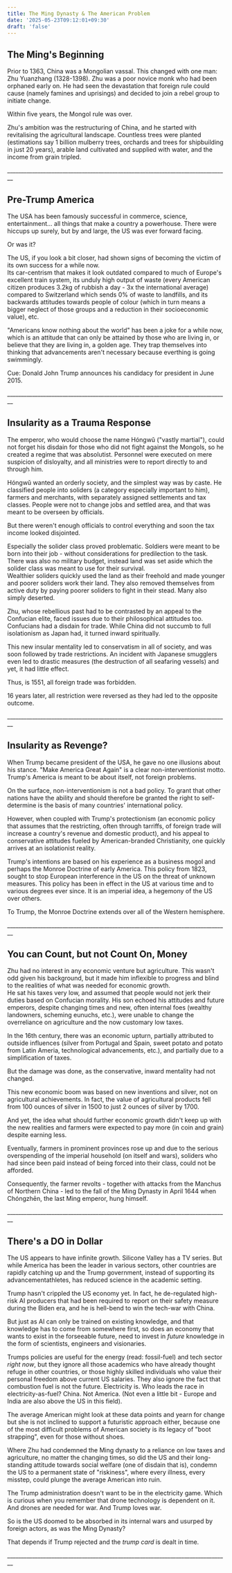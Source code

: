 ```yaml
---
title: The Ming Dynasty & The American Problem
date: '2025-05-23T09:12:01+09:30'
draft: 'false'
---
```

## The Ming's Beginning

Prior to 1363, China was a Mongolian vassal. This changed with one man:  Zhu Yuanzhang (1328-1398). Zhu was a poor novice monk who had been orphaned early on. He had seen the devastation that foreign rule could cause (namely famines and uprisings) and decided to join a rebel group to initiate change.

Within five years, the Mongol rule was over.

Zhu's ambition was the restructuring of China, and he started with revitalising the agricultural landscape. Countless trees were planted (estimations say 1 billion mulberry trees, orchards and trees for shipbuilding in just 20 years), arable land cultivated and supplied with water, and the income from grain tripled.

\_\_\_\_\_\_\_\_\_\_\_\_\_\_\_\_\_\_\_\_\_\_\_\_\_\_\_\_\_\_\_\_\_\_\_\_\_\_\_\_\_\_\_\_\_\_\_\_\_\_\_\_\_\_\_\_\_\_\_\_\_\_\_\_\_\_\_\_\_\_\_\_\_\_\_\_\_\_\_\_

## Pre-Trump America

The USA has been famously successful in commerce, science, entertainment... all things that make a country a powerhouse. There were hiccups up surely, but by and large, the US was ever forward facing.

Or was it? 

The US, if you look a bit closer, had shown signs of becoming the victim of its own success for a while now. \
Its car-centrism that makes it look outdated compared to much of Europe's excellent train system, its unduly high output of waste (every American citizen produces 3.2kg of rubbish a day - 3x the international average) compared to Switzerland which sends 0% of waste to landfills, and its backwards attitudes towards people of colour (which in turn means a bigger neglect of those groups and a reduction in their socioeconomic value), etc.

"Americans know nothing about the world" has been a joke for a while now, which is an attitude that can only be attained by those who are living in, or believe that they are living in, a golden age. They trap themselves into thinking that advancements aren't necessary because everthing is going swimmingly.

Cue: Donald John Trump announces his candidacy for president in June 2015.

\_\_\_\_\_\_\_\_\_\_\_\_\_\_\_\_\_\_\_\_\_\_\_\_\_\_\_\_\_\_\_\_\_\_\_\_\_\_\_\_\_\_\_\_\_\_\_\_\_\_\_\_\_\_\_\_\_\_\_\_\_\_\_\_\_\_\_\_\_\_\_\_\_\_\_\_\_\_\_\_

## Insularity as a Trauma Response

The emperor, who would choose the name Hóngwǔ ("vastly martial"), could not forget his disdain for those who did not fight against the Mongols, so he created a regime that was absolutist. Personnel were executed on mere suspicion of disloyalty, and all ministries were to report directly to and through him.

Hóngwǔ wanted an orderly society, and the simplest way was by caste. He classified people into soliders (a category especially important to him), farmers and merchants, with separately assigned settlements and tax classes. People were not to change jobs and settled area, and that was meant to be overseen by officials. 

But there weren't enough officials to control everything and soon the tax income looked disjointed.

Especially the solider class proved problematic. Soldiers were meant to be born into their job - without considerations for predilection to the task. There was also no military budget, instead land was set aside which the solider class was meant to use for their survival. \
Wealthier soliders quickly used the land as their freehold and made younger and poorer soliders work their land. They also removed themselves from active duty by paying poorer soliders to fight in their stead. Many also simply deserted.

Zhu, whose rebellious past had to be contrasted by an appeal to the Confucian elite, faced issues due to their philosophical attitudes too. Confucians had a disdain for trade. While China did not succumb to full isolationism as Japan had, it turned inward spiritually. 

This new insular mentality led to conservatism in all of society, and was soon followed by trade restrictions. An incident with Japanese smugglers even led to drastic measures (the destruction of all seafaring vessels) and yet, it had little effect.

Thus, is 1551, all foreign trade was forbidden.

16 years later, all restriction were reversed as they had led to the opposite outcome.

\_\_\_\_\_\_\_\_\_\_\_\_\_\_\_\_\_\_\_\_\_\_\_\_\_\_\_\_\_\_\_\_\_\_\_\_\_\_\_\_\_\_\_\_\_\_\_\_\_\_\_\_\_\_\_\_\_\_\_\_\_\_\_\_\_\_\_\_\_\_\_\_\_\_\_\_\_\_\_\_

## Insularity as Revenge?

When Trump became president of the USA, he gave no one illusions about his stance. "Make America Great Again" is a clear non-interventionist motto. Trump's America is meant to be about itself, not foreign problems. 

On the surface, non-interventionism is not a bad policy. To grant that other nations have the ability and should therefore be granted the right to self-determine is the basis of many countries' international policy. 

However, when coupled with Trump's protectionism (an economic policy that assumes that the restricting, often through tarriffs, of foreign trade will increase a country's revenue and domestic product), and his appeal to conservative attitudes fueled by American-branded Christianity, one quickly arrives at an isolationist reality. 

Trump's intentions are based on his experience as a business mogol and perhaps the Monroe Doctrine of early America. This policy from 1823, sought to stop European interference in the US on the threat of unknown measures. This policy has been in effect in the US at various time and to various degrees ever since. It is an imperial idea, a hegemony of the US over others.

To Trump, the Monroe Doctrine extends over all of the Western hemisphere.

\_\_\_\_\_\_\_\_\_\_\_\_\_\_\_\_\_\_\_\_\_\_\_\_\_\_\_\_\_\_\_\_\_\_\_\_\_\_\_\_\_\_\_\_\_\_\_\_\_\_\_\_\_\_\_\_\_\_\_\_\_\_\_\_\_\_\_\_\_\_\_\_\_\_\_\_\_\_\_\_

## You can Count, but not Count On, Money

Zhu had no interest in any economic venture but agriculture. This wasn't odd given his background, but it made him inflexible to progress and blind to the realities of what was needed for economic growth. \
He sat his taxes very low, and assumed that people would not jerk their duties based on Confucian morality. His son echoed his attitudes and future emperors, despite changing times and new, often internal foes (wealthy landowners, scheming eunuchs, etc.), were unable to change the overreliance on agriculture and the now customary low taxes.

In the 16th century, there was an economic upturn, partially attributed to outside influences (silver from Portugal and Spain, sweet potato and potato from Latin Ameria, technological advancements, etc.), and partially due to a simplification of taxes. 

But the damage was done, as the conservative, inward mentality had not changed. 

This new economic boom was based on new inventions and silver, not on agricultural achievements. In fact, the value of agricultural products fell from 100 ounces of silver in 1500 to just 2 ounces of silver by 1700.

And yet, the idea what should further economic growth didn't keep up with the new realities and farmers were expected to pay more (in coin and grain) despite earning less.

Eventually, farmers in prominent provinces rose up and due to the serious overspending of the imperial household (on itself and wars), soliders who had since been paid instead of being forced into their class, could not be afforded.

Consequently, the farmer revolts - together with attacks from the Manchus of Northern China - led to the fall of the Ming Dynasty in April 1644 when Chóngzhēn, the last Ming emperor, hung himself.

\_\_\_\_\_\_\_\_\_\_\_\_\_\_\_\_\_\_\_\_\_\_\_\_\_\_\_\_\_\_\_\_\_\_\_\_\_\_\_\_\_\_\_\_\_\_\_\_\_\_\_\_\_\_\_\_\_\_\_\_\_\_\_\_\_\_\_\_\_\_\_\_\_\_\_\_\_\_\_\_

## There's a DO in Dollar

The US appears to have infinite growth. Silicone Valley has a TV series. But while America has been the leader in various sectors, other countries are rapidly catching up and the Trump government, instead of supporting its advancementathletes, has reduced science in the academic setting.

Trump hasn't crippled the US economy yet. In fact, he de-regulated high-risk AI producers that had been required to report on their safety measure during the Biden era, and he is hell-bend to win the tech-war with China.

But just as AI can only be trained on existing knowledge, and that knowledge has to come from somewhere first, so does an economy that wants to exist in the forseeable future, need to invest in _future_ knowledge in the form of scientists, engineers and visionaries. 

Trumps policies are useful for the energy (read: fossil-fuel) and tech sector _right now_, but they ignore all those academics who have already thought refuge in other countries, or those highly skilled individuals who value their personal freedom above current US salaries. They also ignore the fact that combustion fuel is not the future. Electricity is. Who leads the race in electricity-as-fuel? China. Not America. (Not even a little bit - Europe and India are also above the US in this field).

The average American might look at these data points and yearn for change but she is not inclined to support a futuristic approach either, because one of the most difficult problems of American society is its legacy of "boot strapping", even for those without shoes. 

Where Zhu had condemned the Ming dynasty to a reliance on low taxes and agriculture, no matter the changing times, so did the US and their long-standing attitude towards social welfare (one of disdain that is), condemn the US to a permanent state of "riskiness", where every illness, every misstep, could plunge the average American into ruin. 

The Trump administration doesn't want to be in the electricity game. Which is curious when you remember that drone technology is dependent on it. And drones are needed for war. And Trump loves war.

So is the US doomed to be absorbed in its internal wars and usurped by foreign actors, as was the Ming Dynasty? 

That depends if Trump rejected and the _trump card_ is dealt in time.

\_\_\_\_\_\_\_\_\_\_\_\_\_\_\_\_\_\_\_\_\_\_\_\_\_\_\_\_\_\_\_\_\_\_\_\_\_\_\_\_\_\_\_\_\_\_\_\_\_\_\_\_\_\_\_\_\_\_\_\_\_\_\_\_\_\_\_\_\_\_\_\_\_\_\_\_\_\_\_\_
